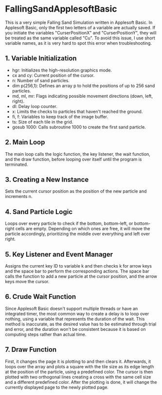 # FallingSandApplesoftBasic
This is a very simple Falling Sand Simulation written in Applesoft Basic. In Applesoft Basic, only the first two letters of a variable are actually saved. If you initiate the variables "CurserPositionX" and "CurserPositionY", they will be treated as the same variable called "Cu". To avoid this issue, I use short variable names, as it is very hard to spot this error when troubleshooting.

## 1. Variable Initialization
- hgr: Initializes the high-resolution graphics mode.
- cx and cy: Current position of the cursor.
- n: Number of sand particles.
- dim p(256,1): Defines an array p to hold the positions of up to 256 sand particles.
- md, ml, mr: Flags indicating possible movement directions (down, left, right).
- dl: Delay loop counter.
- x: Limits the checks to particles that haven't reached the ground.
- fi, f: Variables to keep track of the image buffer.
- ts: Size of each tile in the grid.
- gosub 1000: Calls subroutine 1000 to create the first sand particle.

## 2. Main Loop
The main loop calls the logic function, the key listener, the wait function, and the draw function, before looping over itself until the program is terminated.

## 3. Creating a New Instance
Sets the current cursor position as the position of the new particle and increments n.

## 4. Sand Particle Logic
Loops over every particle to check if the bottom, bottom-left, or bottom-right cells are empty. Depending on which ones are free, it will move the particle accordingly, prioritizing the middle over everything and left over right.

## 5. Key Listener and Event Manager
Assigns the current key ID to variable k and then checks k for arrow keys and the space bar to perform the corresponding actions. The space bar calls the function to add a new particle at the cursor position, and the arrow keys move the cursor.

## 6. Crude Wait Function
Since Applesoft Basic doesn't support multiple threads or have an integrated timer, the most common way to create a delay is to loop over nothing, using a variable that represents the duration of the wait. This method is inaccurate, as the desired value has to be estimated through trial and error, and the duration won't be consistent because it is based on computing steps rather than actual time.

## 7. Draw Function
First, it changes the page it is plotting to and then clears it. Afterwards, it loops over the array and plots a square with the tile size as its edge length at the position of the particle, using a predefined color. The cursor is then plotted with two orthogonal lines creating a cross with the same cell size and a different predefined color. After the plotting is done, it will change the currently displayed page to the newly plotted page.
